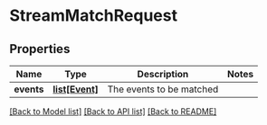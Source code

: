 # StreamMatchRequest

## Properties
Name | Type | Description | Notes
------------ | ------------- | ------------- | -------------
**events** | [**list[Event]**](Event.md) | The events to be matched | 

[[Back to Model list]](../README.md#documentation-for-models) [[Back to API list]](../README.md#documentation-for-api-endpoints) [[Back to README]](../README.md)

